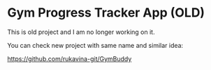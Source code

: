 # Gym Progress Tracker App (OLD)

This is old project and I am no longer working on it.

You can check new project with same name and similar idea:


https://github.com/rukavina-git/GymBuddy
